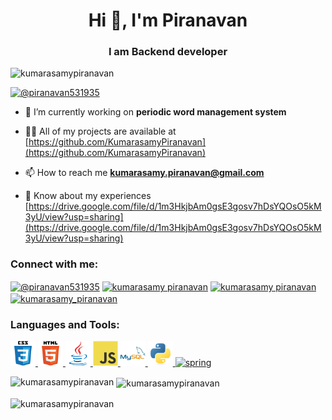 <h1 align="center">Hi 👋, I'm Piranavan</h1>
<h3 align="center">I am Backend developer</h3>

<p align="left"> <img src="https://komarev.com/ghpvc/?username=kumarasamypiranavan&label=Profile%20views&color=0e75b6&style=flat" alt="kumarasamypiranavan" /> </p>

<p align="left"> <a href="https://twitter.com/@piranavan531935" target="blank"><img src="https://img.shields.io/twitter/follow/@piranavan531935?logo=twitter&style=for-the-badge" alt="@piranavan531935" /></a> </p>

- 🔭 I’m currently working on **periodic word management system**

- 👨‍💻 All of my projects are available at [https://github.com/KumarasamyPiranavan](https://github.com/KumarasamyPiranavan)

- 📫 How to reach me **kumarasamy.piranavan@gmail.com**

- 📄 Know about my experiences [https://drive.google.com/file/d/1m3HkjbAm0gsE3gosv7hDsYQOsO5kM3yU/view?usp=sharing](https://drive.google.com/file/d/1m3HkjbAm0gsE3gosv7hDsYQOsO5kM3yU/view?usp=sharing)

<h3 align="left">Connect with me:</h3>
<p align="left">
<a href="https://twitter.com/@piranavan531935" target="blank"><img align="center" src="https://raw.githubusercontent.com/rahuldkjain/github-profile-readme-generator/master/src/images/icons/Social/twitter.svg" alt="@piranavan531935" height="30" width="40" /></a>
<a href="https://linkedin.com/in/kumarasamy piranavan" target="blank"><img align="center" src="https://raw.githubusercontent.com/rahuldkjain/github-profile-readme-generator/master/src/images/icons/Social/linked-in-alt.svg" alt="kumarasamy piranavan" height="30" width="40" /></a>
<a href="https://fb.com/kumarasamy piranavan" target="blank"><img align="center" src="https://raw.githubusercontent.com/rahuldkjain/github-profile-readme-generator/master/src/images/icons/Social/facebook.svg" alt="kumarasamy piranavan" height="30" width="40" /></a>
<a href="https://instagram.com/kumarasamy_piranavan" target="blank"><img align="center" src="https://raw.githubusercontent.com/rahuldkjain/github-profile-readme-generator/master/src/images/icons/Social/instagram.svg" alt="kumarasamy_piranavan" height="30" width="40" /></a>
</p>

<h3 align="left">Languages and Tools:</h3>
<p align="left"> <a href="https://www.w3schools.com/css/" target="_blank" rel="noreferrer"> <img src="https://raw.githubusercontent.com/devicons/devicon/master/icons/css3/css3-original-wordmark.svg" alt="css3" width="40" height="40"/> </a> <a href="https://www.w3.org/html/" target="_blank" rel="noreferrer"> <img src="https://raw.githubusercontent.com/devicons/devicon/master/icons/html5/html5-original-wordmark.svg" alt="html5" width="40" height="40"/> </a> <a href="https://www.java.com" target="_blank" rel="noreferrer"> <img src="https://raw.githubusercontent.com/devicons/devicon/master/icons/java/java-original.svg" alt="java" width="40" height="40"/> </a> <a href="https://developer.mozilla.org/en-US/docs/Web/JavaScript" target="_blank" rel="noreferrer"> <img src="https://raw.githubusercontent.com/devicons/devicon/master/icons/javascript/javascript-original.svg" alt="javascript" width="40" height="40"/> </a> <a href="https://www.mysql.com/" target="_blank" rel="noreferrer"> <img src="https://raw.githubusercontent.com/devicons/devicon/master/icons/mysql/mysql-original-wordmark.svg" alt="mysql" width="40" height="40"/> </a> <a href="https://www.python.org" target="_blank" rel="noreferrer"> <img src="https://raw.githubusercontent.com/devicons/devicon/master/icons/python/python-original.svg" alt="python" width="40" height="40"/> </a> <a href="https://spring.io/" target="_blank" rel="noreferrer"> <img src="https://www.vectorlogo.zone/logos/springio/springio-icon.svg" alt="spring" width="40" height="40"/> </a> </p>

<p><img align="left" src="https://github-readme-stats.vercel.app/api/top-langs?username=kumarasamypiranavan&show_icons=true&locale=en&layout=compact" alt="kumarasamypiranavan" /></p>

<p>&nbsp;<img align="center" src="https://github-readme-stats.vercel.app/api?username=kumarasamypiranavan&show_icons=true&locale=en" alt="kumarasamypiranavan" /></p>

<p><img align="center" src="https://github-readme-streak-stats.herokuapp.com/?user=kumarasamypiranavan&" alt="kumarasamypiranavan" /></p>

